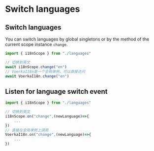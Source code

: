 # Switch languages <!-- {docsify-ignore-all} -->

## Switch languages

You can switch languages by global singletons or by the method of the current scope instance `change`.

```javascript
import { i18nScope } from "./languages"

// 切换到英文
await i18nScope.change("en")
// VoerkaI18n是一个全局单例，可以直接访问
await VoerkaI18n.change("en")
```

## Listen for language switch event

```javascript
import { i18nScope } from "./languages"

// 切换到英文
i18nScope.on("change",(newLanguage)=>{
    ...
})
// 直接在全局单例上调用
VoerkaI18n.on("change",(newLanguage)=>{
    ...
})
```